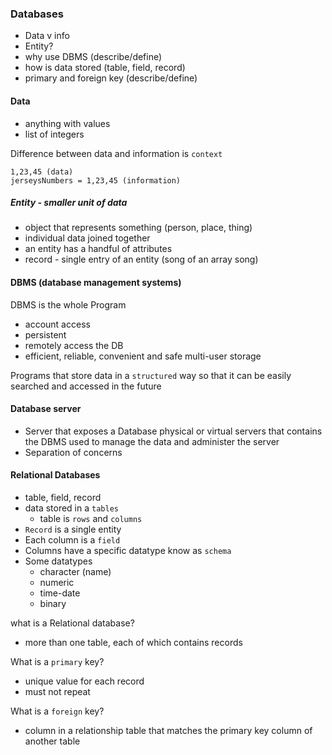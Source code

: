 ### Databases

- Data v info
- Entity?
- why use DBMS (describe/define)
- how is data stored (table, field, record)
- primary and foreign key (describe/define)

#### Data
  - anything with values
  - list of integers

Difference between data and information is `context`

```
1,23,45 (data)
jerseysNumbers = 1,23,45 (information)
```

##### Entity - smaller unit of data
  - object that represents something (person, place, thing)
  - individual data joined together
  - an entity has a handful of attributes
  - record - single entry of an entity (song of an array song)

#### DBMS (database management systems)

DBMS is the whole Program
  - account access
  - persistent
  - remotely access the DB
  - efficient, reliable, convenient and safe multi-user storage

Programs that store data in a `structured` way so that it can be easily searched and accessed in the future

#### Database server
 - Server that exposes a Database physical or virtual servers that contains the DBMS used to manage the data and administer the server
 - Separation of concerns

#### Relational Databases
  - table, field, record
  - data stored in a `tables`
    - table is `rows` and `columns`
  - `Record` is a single entity
  - Each column is a `field`
  - Columns have a specific datatype know as `schema`
  - Some datatypes
    - character (name)
    - numeric
    - time-date
    - binary

what is a Relational database?
  - more than one table, each of which contains records

What is a `primary` key?
  - unique value for each record
  - must not repeat

What is a `foreign` key?
  - column in a relationship table that matches the primary key column of another table
